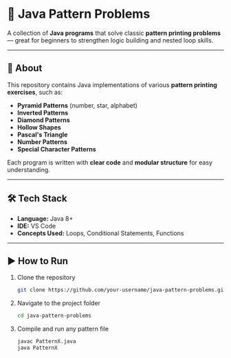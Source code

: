 # 🎯 Java Pattern Problems

A collection of **Java programs** that solve classic **pattern printing problems** — great for beginners to strengthen logic building and nested loop skills.

---

## 📌 About
This repository contains Java implementations of various **pattern printing exercises**, such as:
- **Pyramid Patterns** (number, star, alphabet)
- **Inverted Patterns**
- **Diamond Patterns**
- **Hollow Shapes**
- **Pascal's Triangle**
- **Number Patterns**
- **Special Character Patterns**

Each program is written with **clear code** and **modular structure** for easy understanding.

---

## 🛠 Tech Stack
- **Language:** Java 8+
- **IDE:** VS Code  
- **Concepts Used:** Loops, Conditional Statements, Functions

---
## ▶️ How to Run
1. Clone the repository  
   ```bash
   git clone https://github.com/your-username/java-pattern-problems.git
2. Navigate to the project folder
   ```bash
   cd java-pattern-problems

3. Compile and run any pattern file
   ```bash
   javac PatternX.java
   java PatternX
